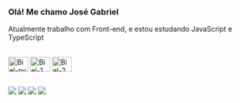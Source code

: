### Olá! Me chamo José Gabriel

 Atualmente trabalho com Front-end, e estou estudando JavaScript e TypeScript

<div style="display: inline_block"><br>
  <img align="center" alt="Biel-py" height="30" width="40" src="">
  <img align="center" alt="Biel-1" height="30" width="40" src="">
  <img align="center" alt="Biel-2" height="30" width="40" src="">
</div>

  ##
 
<div> 
  <a href="https://instagram.com/j.gabriel_2208" target="_blank"><img src="https://img.shields.io/badge/-Instagram-%23E4405F?style=for-the-badge&logo=instagram&logoColor=white" target="_blank"></a>
 <a href="https://discord.gg/wagxzStdcR" target="_blank"><img src="https://img.shields.io/badge/Discord-7289DA?style=for-the-badge&logo=discord&logoColor=white" target="_blank"></a> 
  <a href = "mailto:bielmendes2208@gmail.com"><img src="https://img.shields.io/badge/-Gmail-%23333?style=for-the-badge&logo=gmail&logoColor=white" target="_blank"></a>
  <a href="https://www.linkedin.com/in/gabriel-mendes-6a5843267/" target="_blank"><img src="https://img.shields.io/badge/-LinkedIn-%230077B5?style=for-the-badge&logo=linkedin&logoColor=white" target="_blank"></a> 
</div>
